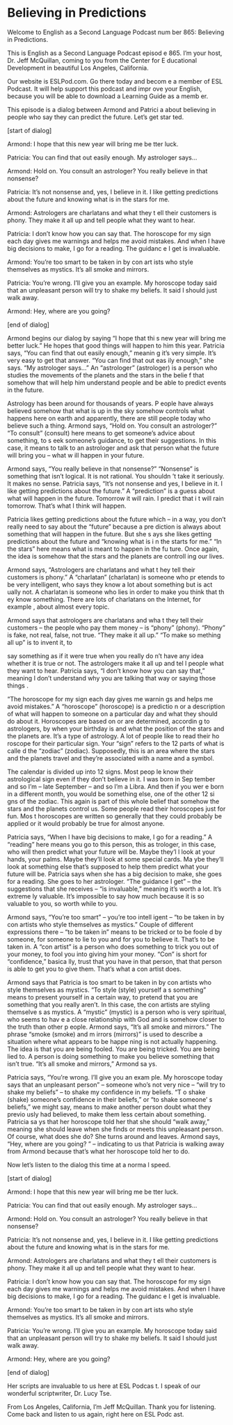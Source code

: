 # Believing in Predictions

Welcome to English as a Second Language Podcast num ber 865: Believing in Predictions.

This is English as a Second Language Podcast episod e 865. I’m your host, Dr. Jeff McQuillan, coming to you from the Center for E ducational Development in beautiful Los Angeles, California.

Our website is ESLPod.com. Go there today and becom e a member of ESL Podcast. It will help support this podcast and impr ove your English, because you will be able to download a Learning Guide as a memb er.

This episode is a dialog between Armond and Patrici a about believing in people who say they can predict the future. Let’s get star ted.

[start of dialog]

Armond:  I hope that this new year will bring me be tter luck.

Patricia:  You can find that out easily enough.  My  astrologer says...

Armond:  Hold on.  You consult an astrologer?  You really believe in that nonsense?

Patricia:  It’s not nonsense and, yes, I believe in  it.  I like getting predictions about the future and knowing what is in the stars for me.

Armond:  Astrologers are charlatans and what they t ell their customers is phony. They make it all up and tell people what they want to hear.

Patricia:  I don’t know how you can say that.  The horoscope for my sign each day gives me warnings and helps me avoid mistakes.  And when I have big decisions to make, I go for a reading.  The guidanc e I get is invaluable.

Armond:  You’re too smart to be taken in by con art ists who style themselves as mystics.  It’s all smoke and mirrors.

Patricia:  You’re wrong.  I’ll give you an example.   My horoscope today said that an unpleasant person will try to shake my beliefs.  It said I should just walk away.

Armond:  Hey, where are you going?

 [end of dialog]

Armond begins our dialog by saying “I hope that thi s new year will bring me better luck.” He hopes that good things will happen  to him this year. Patricia says, “You can find that out easily enough,” meanin g it’s very simple. It’s very easy to get that answer. “You can find that out eas ily enough,” she says. “My astrologer says…” An “astrologer” (astrologer) is a  person who studies the movements of the planets and the stars in the belie f that somehow that will help him understand people and be able to predict events  in the future.

Astrology has been around for thousands of years. P eople have always believed somehow that what is up in the sky somehow controls  what happens here on earth and apparently, there are still people today who believe such a thing. Armond says, “Hold on. You consult an astrologer?” “To consult” (consult) here means to get someone’s advice about something, to s eek someone’s guidance, to get their suggestions. In this case, it means to  talk to an astrologer and ask that person what the future will bring you – what w ill happen in your future.

Armond says, “You really believe in that nonsense?”  “Nonsense” is something that isn’t logical. It is not rational. You shouldn ’t take it seriously. It makes no sense. Patricia says, “It’s not nonsense and yes, I  believe in it. I like getting predictions about the future.” A “prediction” is a guess about what will happen in the future. Tomorrow it will rain. I predict that i t will rain tomorrow. That’s what I think will happen.

Patricia likes getting predictions about the future  which – in a way, you don’t really need to say about the “future” because a pre diction is always about something that will happen in the future. But she s ays she likes getting predictions about the future and “knowing what is i n the starts for me.” “In the stars” here means what is meant to happen in the fu ture. Once again, the idea is somehow that the stars and the planets are controll ing our lives.

Armond says, “Astrologers are charlatans and what t hey tell their customers is phony.” A “charlatan” (charlatan) is someone who pr etends to be very intelligent, who says they know a lot about something but is act ually not. A charlatan is someone who lies in order to make you think that th ey know something. There are lots of charlatans on the Internet, for example , about almost every topic.

Armond says that astrologers are charlatans and wha t they tell their customers – the people who pay them money – is “phony” (phony).  “Phony” is fake, not real, false, not true. “They make it all up.” “To make so mething all up” is to invent it, to

say something as if it were true when you really do n’t have any idea whether it is true or not. The astrologers make it all up and tel l people what they want to hear. Patricia says, “I don’t know how you can say that,”  meaning I don’t understand why you are talking that way or saying those things .

“The horoscope for my sign each day gives me warnin gs and helps me avoid mistakes.” A “horoscope” (horoscope) is a predictio n or a description of what will happen to someone on a particular day and what they  should do about it. Horoscopes are based on or are determined, accordin g to astrologers, by when your birthday is and what the position of the stars  and the planets are. It’s a type of astrology. A lot of people like to read their ho roscope for their particular sign. Your “sign” refers to the 12 parts of what is calle d the “zodiac” (zodiac). Supposedly, this is an area where the stars and the  planets travel and they’re associated with a name and a symbol.

The calendar is divided up into 12 signs. Most peop le know their astrological sign even if they don’t believe in it. I was born in Sep tember and so I’m – late September – and so I’m a Libra. And then if you wer e born in a different month, you would be something else, one of the other 12 si gns of the zodiac. This again is part of this whole belief that somehow the stars  and the planets control us. Some people read their horoscopes just for fun. Mos t horoscopes are written so generally that they could probably be applied or it  would probably be true for almost anyone.

Patricia says, “When I have big decisions to make, I go for a reading.” A “reading” here means you go to this person, this as trologer, in this case, who will then predict what your future will be. Maybe they’l l look at your hands, your palms. Maybe they’ll look at some special cards. Ma ybe they’ll look at something else that’s supposed to help them predict what your  future will be. Patricia says when she has a big decision to make, she goes for a  reading. She goes to her astrologer. “The guidance I get” – the suggestions that she receives – “is invaluable,” meaning it’s worth a lot. It’s extreme ly valuable. It’s impossible to say how much because it is so valuable to you, so worth while to you.

Armond says, “You’re too smart” – you’re too intell igent – “to be taken in by con artists who style themselves as mystics.” Couple of  different expressions there – “to be taken in” means to be tricked or to be foole d by someone, for someone to lie to you and for you to believe it. That’s to be taken in. A “con artist” is a person who does something to trick you out of your money, to fool you into giving him your money. “Con” is short for “confidence,” basica lly, trust that you have in that person, that that person is able to get you to give  them. That’s what a con artist does.

 Armond says that Patricia is too smart to be taken in by con artists who style themselves as mystics. “To style (style) yourself a s something” means to present yourself in a certain way, to pretend that you are something that you really aren’t. In this case, the con artists are styling themselve s as mystics. A “mystic” (mystic) is a person who is very spiritual, who seems to hav e a close relationship with God and is somehow closer to the truth than other p eople. Armond says, “It’s all smoke and mirrors.” The phrase “smoke (smoke) and m irrors (mirrors)” is used to describe a situation where what appears to be happe ning is not actually happening. The idea is that you are being fooled. You are being tricked. You are being lied to. A person is doing something to make you believe something that isn’t true. “It’s all smoke and mirrors,” Armond sa ys.

Patricia says, “You’re wrong. I’ll give you an exam ple. My horoscope today says that an unpleasant person” – someone who’s not very  nice – “will try to shake my beliefs” – to shake my confidence in my beliefs. “T o shake (shake) someone’s confidence in their beliefs,” or “to shake someone’ s beliefs,” we might say, means to make another person doubt what they previo usly had believed, to make them less certain about something. Patricia sa ys that her horoscope told her that she should “walk away,” meaning she should  leave when she finds or meets this unpleasant person. Of course, what does she do? She turns around and leaves. Armond says, “Hey, where are you going? ” – indicating to us that Patricia is walking away from Armond because that’s  what her horoscope told her to do.

Now let’s listen to the dialog this time at a norma l speed.

[start of dialog]

Armond:  I hope that this new year will bring me be tter luck.

Patricia:  You can find that out easily enough.  My  astrologer says...

Armond:  Hold on.  You consult an astrologer?  You really believe in that nonsense?

Patricia:  It’s not nonsense and, yes, I believe in  it.  I like getting predictions about the future and knowing what is in the stars for me.

Armond:  Astrologers are charlatans and what they t ell their customers is phony. They make it all up and tell people what they want to hear.

Patricia:  I don’t know how you can say that.  The horoscope for my sign each day gives me warnings and helps me avoid mistakes.  And when I have big decisions to make, I go for a reading.  The guidanc e I get is invaluable.

Armond:  You’re too smart to be taken in by con art ists who style themselves as mystics.  It’s all smoke and mirrors.

Patricia:  You’re wrong.  I’ll give you an example.   My horoscope today said that an unpleasant person will try to shake my beliefs.  It said I should just walk away.

Armond:  Hey, where are you going?

[end of dialog]

Her scripts are invaluable to us here at ESL Podcas t. I speak of our wonderful scriptwriter, Dr. Lucy Tse.

From Los Angeles, California, I’m Jeff McQuillan. Thank you for listening. Come back and listen to us again, right here on ESL Podc ast.



